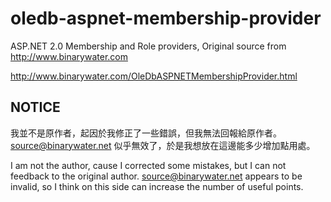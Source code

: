 # oledb-aspnet-membership-provider
ASP.NET 2.0 Membership and Role providers, Original source from http://www.binarywater.com

http://www.binarywater.com/OleDbASPNETMembershipProvider.html

## NOTICE ##

我並不是原作者，起因於我修正了一些錯誤，但我無法回報給原作者。
source@binarywater.net 似乎無效了，於是我想放在這邊能多少增加點用處。

I am not the author, cause I corrected some mistakes, but I can not feedback to the original author.
source@binarywater.net appears to be invalid, so I think on this side can increase the number of useful points.
